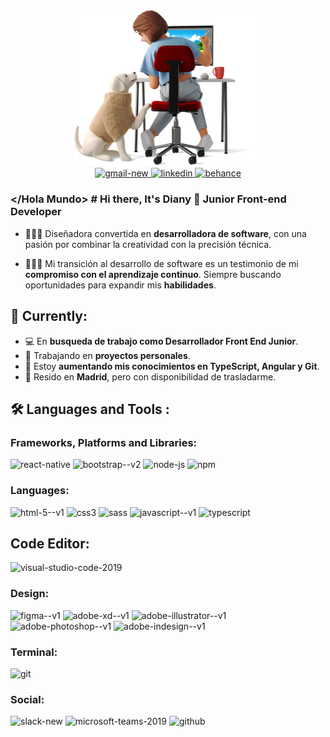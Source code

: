 <div  align="center">
<img width="300" src="./yo.png" alt="you"/>
</div>

<div id="badges" align="center">
<a href="mailto:dianymartinez31@gmail.com" target="_blank">
    <img width="48" height="48" src="https://img.icons8.com/color/48/gmail-new.png" alt="gmail-new"/>
</a>

<a href="https://www.linkedin.com/in/diany-martinez" target="_blank">
    <img width="48" height="48" src="https://img.icons8.com/fluency/48/linkedin.png" alt="linkedin"/>
</a>

<a href="https://www.behance.net/dianyluna31" target="_blank">
    <img width="48" height="48" src="https://img.icons8.com/color/48/behance.png" alt="behance"/>
</a>
</div>



### </Hola Mundo> # Hi there, It's Diany 👋 Junior Front-end Developer


- 👩🏻‍💻 Diseñadora convertida en **desarrolladora de software**, con una pasión por combinar la creatividad con la precisión técnica.

- 👩🏻‍🎓 Mi transición al desarrollo de software es un testimonio de mi **compromiso con el aprendizaje continuo**. Siempre buscando oportunidades para expandir mis **habilidades**.



## 🎯 Currently:  

- 💻 En **busqueda de trabajo como Desarrollador Front End Junior**.
- 🌱 Trabajando en **proyectos personales**.
- 📓 Estoy **aumentando mis conocimientos en TypeScript, Angular y Git**. 
- 📍 Resido en **Madrid**, pero con disponibilidad de trasladarme.


## 🛠️ Languages and Tools :

### Frameworks, Platforms and Libraries:
<img width="50" height="50" src="https://img.icons8.com/color/48/react-native.png" alt="react-native"/>
<img width="50" height="50" src="https://img.icons8.com/color/48/bootstrap--v2.png" alt="bootstrap--v2"/>
<img width="50" height="50" src="https://img.icons8.com/fluency/48/node-js.png" alt="node-js"/>
<img width="50" height="50" src="https://img.icons8.com/color/48/npm.png" alt="npm"/>

### Languages:
<img width="50" height="50" src="https://img.icons8.com/color/48/html-5--v1.png" alt="html-5--v1"/>
<img width="50" height="50" src="https://img.icons8.com/fluency/48/css3.png" alt="css3"/>
<img width="50" height="50" src="https://img.icons8.com/color/48/sass.png" alt="sass"/>
<img width="50" height="50" src="https://img.icons8.com/color/48/javascript--v1.png" alt="javascript--v1"/>
<img width="50" height="50" src="https://img.icons8.com/color/48/typescript.png" alt="typescript"/>

## Code Editor:
<img width="50" height="50" src="https://img.icons8.com/fluency/48/visual-studio-code-2019.png" alt="visual-studio-code-2019"/>

### Design: 
<img width="50" height="50" src="https://img.icons8.com/color/48/figma--v1.png" alt="figma--v1"/>
<img width="50" height="50" src="https://img.icons8.com/color/48/adobe-xd--v1.png" alt="adobe-xd--v1"/>
<img width="50" height="50" src="https://img.icons8.com/color/48/adobe-illustrator--v1.png" alt="adobe-illustrator--v1"/>
<img width="50" height="50" src="https://img.icons8.com/color/48/adobe-photoshop--v1.png" alt="adobe-photoshop--v1"/>
<img width="50" height="50" src="https://img.icons8.com/color/48/adobe-indesign--v1.png" alt="adobe-indesign--v1"/>

### Terminal: 
<img width="50" height="50" src="https://img.icons8.com/color/48/git.png" alt="git"/>

### Social: 
<img width="50" height="50" src="https://img.icons8.com/color/48/slack-new.png" alt="slack-new"/>
<img width="50" height="50" src="https://img.icons8.com/fluency/48/microsoft-teams-2019.png" alt="microsoft-teams-2019"/>
<img width="50" height="50" src="https://img.icons8.com/fluency/48/github.png" alt="github"/>